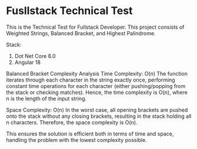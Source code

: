 # Fusllstack Technical Test

This is the Technical Test for Fullstack Developer.
This project consists of Weighted Strings, Balanced Bracket, and Highest Palindrome.

Stack:
1. Dot Net Core 8.0
2. Angular 18

Balanced Bracket Complexity Analysis
Time Complexity: O(n)
The function iterates through each character in the string exactly once, performing constant time operations for each character (either pushing/popping from the stack or checking matches). Hence, the time complexity is O(n), where n is the length of the input string.

Space Complexity: O(n)
In the worst case, all opening brackets are pushed onto the stack without any closing brackets, resulting in the stack holding all n characters. Therefore, the space complexity is O(n).

This ensures the solution is efficient both in terms of time and space, handling the problem with the lowest complexity possible.
